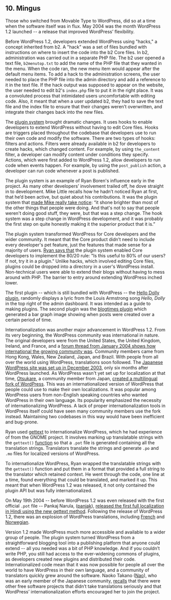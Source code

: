 ## 10. Mingus 

Those who switched from Movable Type to WordPress, did so at a time when the software itself was in flux. May 2004 was the month WordPress 1.2 launched -- a release that improved WordPress’ flexibility. 

Before WordPress 1.2, developers extended WordPress using "hacks," a concept inherited from b2. A "hack" was a set of files bundled with instructions on where to insert the code into the b2 Core files. In b2, administration was carried out in a separate PHP file. The b2 user opened a text file, `b2menutop.txt` to add the name of the PHP file that they wanted in the menu. When the code ran, the new menu item would appear after the default menu items. To add a hack to the administration screens, the user needed to place the PHP file into the admin directory and add a reference to it in the text file. If the hack output was supposed to appear on the website, the user needed to edit b2's `index.php` file to put it in the right place. It was a convoluted process that intimidated users uncomfortable with editing code. Also, it meant that when a user updated b2, they had to save the text file and the index file to ensure that their changes weren’t overwritten, and integrate their changes back into the new files.

The [plugin system](http://core.trac.wordpress.org/changeset/1008) brought dramatic changes. It uses hooks to enable developers to extend WordPress without having to edit Core files. Hooks are triggers placed throughout the codebase that developers use to run their own code and modify the software. There are two types of hooks: filters and actions. Filters were already available in b2 for developers to create hacks, which changed content. For example, by using `the_content` filter, a developer can modify content under conditions they specify. Actions, which were first added to WordPress 1.2, allow developers to run code when events happen. For example, by using the `post_publish` action, a developer can run code whenever a post is published.

The plugin system is an example of Ryan Boren's influence early in the project. As many other developers’ involvement trailed off, he dove straight in to development. Mike Little recalls how he hadn’t noticed Ryan at first, that he’d been active, but quiet about his contributions. It was the plugin system that [made Mike really take notice](http://archive.wordpress.org/interviews/2013_04_17_Little.html#L265): “it shone brighter than most of the other things that people were doing. And that's not to say that people weren't doing good stuff, they were, but that was a step change. The hook system was a step change in WordPress development, and it was probably the first step on quite honestly making it the superior product that it is.”

The plugin system transformed WordPress for Core developers and the wider community. It meant that the Core product didn’t need to include every developer's pet feature, just the features that made sense for a majority of users. [Ryan says that](http://archive.wordpress.org/interviews/2013_05_15_Boren1.html#L65) the plugin system enabled Core developers to implement the 80/20 rule: "Is this useful to 80% of our users? If not, try it in a plugin." Unlike hacks, which involved editing Core files, plugins could be dropped into a directory in a user's WordPress install. Non-technical users were able to extend their blogs without having to mess around with PHP. The barrier to entry around extending WordPress inched lower.

The first plugin -- which is still bundled with WordPress --  the <a href=“https://core.trac.wordpress.org/changeset/1340”>Hello Dolly plugin</a>, randomly displays a lyric from the Louis Armstrong song _Hello, Dolly_ in the top right of the admin dashboard. It was intended as a guide to making plugins. The second plugin was the [blogtimes plugin](http://wordpress.org/plugins/blogtimes/) which generated a bar graph image showing when posts were created over a certain period of time.

Internationalization was another major advancement in WordPress 1.2. From its very beginning, the WordPress community was international in nature. The original developers were from the United States, the United Kingdom, Ireland, and France, and a [forum thread from January 2004 shows how international the growing community was](http://wordpress.org/support/topic/world-domination-?replies=43). Community members came from Hong Kong, Wales, New Zealand, Japan, and Brazil. With people from all over the world using WordPress, translations soon followed. The [Japanese WordPress site was set up in December 2003](http://web.archive.org/web/20031205101812/http://wordpress.xwd.jp/), only six months after WordPress launched. As WordPress wasn't yet set up for localization at that time, [Otsukare](http://profiles.wordpress.org/otsukare), a community member from Japan, [created a multilingual fork of WordPress](http://wordpress.org/support/topic/localization-help-needed?replies=102). This was an internationalized version of WordPress that people could use to make their own localizations. It was popular among WordPress users from non-English speaking countries who wanted WordPress in their own language. Its popularity emphasized the necessity of internationalizing WordPress. A lack of proper internationalization tools in WordPress itself could have seen many community members use the fork instead. Maintaining two codebases in this way would have been inefficient and bug-prone. 

Ryan used [gettext](http://www.gnu.org/software/gettext/) to internationalize WordPress, which he had experience of from the GNOME project. It involves marking up translatable strings with the `gettext()` [function](http://codex.wordpress.org/Translating_WordPress#Localization_Technology) so that a `.pot` file is generated containing all the translation strings. Translators translate the strings and generate `.po` and `.mo` files for localized versions of WordPress. 

To internationalize WordPress, Ryan wrapped the translatable strings with the `gettext()` function and put them in a format that provided a full string to the translator which retained context. He went through the code, one line at a time, found everything that could be translated, and marked it up. This meant that when WordPress 1.2 was released, it not only contained the plugin API but was fully internationalized.

On May 19th 2004 -- before WordPress 1.2 was even released with the first official `.pot` file -- Pankaj Narula, ([panjak](http://wordpress.org/support/profile/pankaj)), [released the first full localization in Hindi using the new gettext method](http://ma.tt/2004/05/wordpress-in-hindi/). Following the release of WordPress 1.2, there was an explosion of WordPress translations, including [French](http://wordpress.org/support/topic/localizing-wordpress-12-i18n-and-l10n/page/3?replies=69%23post-35436) and [Norwegian](http://wordpress.org/support/topic/localizing-wordpress-12-i18n-and-l10n/page/3?replies=69%23post-35436#post-56422).

Version 1.2 made WordPress much more accessible and available to a wider group of people. The plugin system turned WordPress from a straightforward blogging tool into a publishing platform that anyone could extend -- all you needed was a bit of PHP knowledge. And if you couldn’t write PHP, you still had access to the ever-widening commons of plugins, as developers created new plugins and distributed their code. Internationalized code mean that it was now possible for people all over the world to have WordPress in their own language, and a community of translators quickly grew around the software. Naoko Takano ([Nao](https://profiles.wordpress.org/Nao)), who was an early member of the Japanese community, [recalls](http://archive.wordpress.org/interviews/2013_05_30_Takano.html#L42) that there were other free software projects that didn’t take translations seriously and that WordPress’ internationalization efforts encouraged her to join the project.
